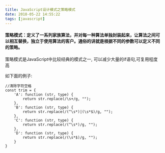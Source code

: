 ```yaml
---
title: JavaScript设计模式之策略模式
date: 2018-05-22 14:55:22
tags: [javascript]
---
```




#### 策略模式：定义了一系列家族算法，并对每一种算法单独封装起来，让算法之间可以相互替换，独立于使用算法的客户。通俗的讲就是根据不同的参数可以定义不同的策略。

策略模式是JavaScript中比较经典的模式之一, 可以减少大量的if语句,可复用程度高

如下面的例子:

```
//清除字符空格
const trim = {
    'A': function (str, type) {
        return str.replace(/\s+/g, "");
    },
    'B': function (str, type) {
        return str.replace(/(^\s*)|(\s*$)/g, "");
    },
    'C': function (str, type) {
        return str.replace(/(^\s*)/g, "");
    },
    'D': function (str, type) {
        return str.replace(/(\s*$)/g, "");
    }
}
```